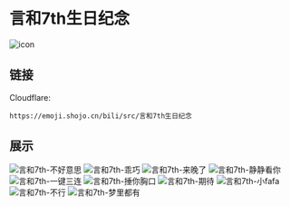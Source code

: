 # 言和7th生日纪念
![icon](https://emoji.shojo.cn/bili/src/言和7th生日纪念/icon.png)
## 链接
Cloudflare:
```
https://emoji.shojo.cn/bili/src/言和7th生日纪念
```
## 展示
![言和7th-不好意思](https://emoji.shojo.cn/bili/src/言和7th生日纪念/言和7th-不好意思.png)
![言和7th-乖巧](https://emoji.shojo.cn/bili/src/言和7th生日纪念/言和7th-乖巧.png)
![言和7th-来晚了](https://emoji.shojo.cn/bili/src/言和7th生日纪念/言和7th-来晚了.png)
![言和7th-静静看你](https://emoji.shojo.cn/bili/src/言和7th生日纪念/言和7th-静静看你.png)
![言和7th-一键三连](https://emoji.shojo.cn/bili/src/言和7th生日纪念/言和7th-一键三连.png)
![言和7th-捶你胸口](https://emoji.shojo.cn/bili/src/言和7th生日纪念/言和7th-捶你胸口.png)
![言和7th-期待](https://emoji.shojo.cn/bili/src/言和7th生日纪念/言和7th-期待.png)
![言和7th-小fafa](https://emoji.shojo.cn/bili/src/言和7th生日纪念/言和7th-小fafa.png)
![言和7th-不行](https://emoji.shojo.cn/bili/src/言和7th生日纪念/言和7th-不行.png)
![言和7th-梦里都有](https://emoji.shojo.cn/bili/src/言和7th生日纪念/言和7th-梦里都有.png)
